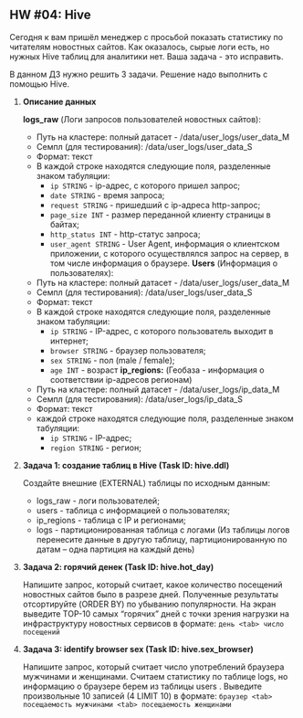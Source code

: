 ## HW #04: Hive

Сегодня к вам пришёл менеджер с просьбой показать статистику по читателям
новостных сайтов. Как оказалось, сырые логи есть, но нужных Hive таблиц для
аналитики нет. Ваша задача - это исправить. 

В данном ДЗ нужно решить 3 задачи. Решение надо выполнить с помощью Hive.

1. **Описание данных**

   **logs_raw** (Логи запросов пользователей новостных сайтов):
     - Путь на кластере: полный датасет - /data/user_logs/user_data_M
     - Cемпл (для тестирования): /data/user_logs/user_data_S
     - Формат: текст
     - В каждой строке находятся следующие поля, разделенные знаком табуляции:
       - `ip STRING` - ip-адрес, с которого пришел запрос;
       -  `date STRING` - время запроса;
       -  `request STRING` - пришедший с ip-адреса http-запрос;
       -  `page_size INT` - размер переданной клиенту страницы в байтах;
       -  `http_status INT` - http-статус запроса;
       -  `user_agent STRING` - User Agent, информация о клиентском приложении, с которого осуществлялся запрос на сервер, в том числе информация о браузере.
   **Users** (Информация о пользователях):
     - Путь на кластере: полный датасет - /data/user_logs/user_data_M
     - Cемпл (для тестирования): /data/user_logs/user_data_S
     - Формат: текст
     - В каждой строке находятся следующие поля, разделенные знаком табуляции:
       - `ip STRING` - IP-адрес, с которого пользователь выходит в интернет;
       - `browser STRING` - браузер пользователя;
       - `sex STRING` - пол (male / female);
       - `age INT` - возраст
  **ip_regions:** (Геобаза - информация о соответствии ip-адресов регионам)
     - Путь на кластере: полный датасет - /data/user_logs/ip_data_M
     - Cемпл (для тестирования): /data/user_logs/ip_data_S
     - Формат: текст
     - каждой строке находятся следующие поля, разделенные знаком табуляции:
       - `ip STRING` - IP-адрес;
       - `region STRING` - регион;

2. **Задача 1: создание таблиц в Hive (Task ID: hive.ddl)**

   Создайте внешние (EXTERNAL) таблицы по исходным данным:
   - logs_raw - логи пользователей;
   - users - таблица с информацией о пользователях;
   - ip_regions - таблица с IP и регионами;
   - logs - партиционированная таблица с логами (Из таблицы логов перенесите данные в другую таблицу, партиционированную по
датам – одна партиция на каждый день)

3. **Задача 2: горячий денек (Task ID: hive.hot_day)**

   Напишите запрос, который считает, какое количество посещений новостных сайтов
было в разрезе дней. Полученные результаты отсортируйте (ORDER BY) по убыванию
популярности. На экран выведите TOP-10 самых “горячих” дней с точки зрения
нагрузки на инфраструктуру новостных сервисов в формате: `день <tab> число посещений`

4. **Задача 3: identify browser sex (Task ID: hive.sex_browser)**

   Напишите запрос, который считает число употреблений браузера мужчинами и
женщинами. Считаем статистику по таблице logs, но информацию о браузере берем
из таблицы users . Выведите произвольные 10 записей (4 LIMIT 10) в формате: `браузер <tab> посещаемость мужчинами <tab> посещаемость женщинами`
